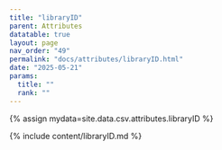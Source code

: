 ```yaml
---
title: "libraryID"
parent: Attributes
datatable: true
layout: page
nav_order: "49"
permalink: "docs/attributes/libraryID.html"
date: "2025-05-21"
params:
  title: ""
  rank: ""
---
```

{% assign mydata=site.data.csv.attributes.libraryID %} 

{% include content/libraryID.md %}
